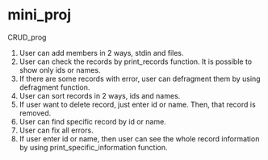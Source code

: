 # mini_proj
CRUD_prog

1. User can add members in 2 ways, stdin and files.
2. User can check the records by print_records function. 
   It is possible to show only ids or names.
3. If there are some records with error, user can defragment them by using defragment function.
4. User can sort records in 2 ways, ids and names.
5. If user want to delete record, just enter id or name. Then, that record is removed.
6. User can find specific record by id or name.
7. User can fix all errors.
8. If user enter id or name, then user can see the whole record information by using print_specific_information function.
